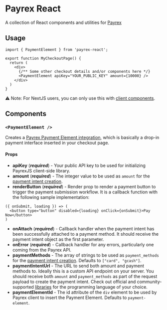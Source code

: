 # Payrex React

A collection of React components and utilities for [Payrex](https://www.payrexhq.com/)

## Usage

```tsx
import { PaymentElement } from 'payrex-react';

export function MyCheckoutPage() {
  return (
    <div>
      {/** Some other checkout details and/or components here */}
      <PaymentElement apiKey="YOUR_PUBLIC_KEY" amount={10000} />
    </div>
  )
}
```
:warning: Note: For NextJS users, you can only use this with [client components](https://nextjs.org/docs/app/building-your-application/rendering/client-components).

## Components

### `<PaymentElement />`

Creates a [Payrex Payment Element integration](https://docs.payrexhq.com/docs/guide/developer_handbook/payments/integrations/elements#2-create-a-checkout-page-on-the-client-side), which is basically a drop-in payment interface inserted in your checkout page.

#### Props
- **apiKey** (***required***) - Your public API key to be used for initializing PayrexJS client-side library.
- **amount** (***required***) - The integer value to be used as `amount` for the [payment intent creation](https://docs.payrexhq.com/docs/api/payment_intents/create).
- **renderButton** (***required***) - Render prop to render a payment button to trigger the payment submission workflow. It is a callback function with the following sample implementation:
```tsx
({ onSubmit, loading }) => (
  <button type="button" disabled={loading} onClick={onSubmit}>Pay Now</button>
)
```
- **onAttach** (***required***) - Callback handler when the payment intent has been successfully attached to a payment method. It should receive the payment intent object as the first parameter.
- **onError** (***required***) - Callback handler for any errors, particularly one coming from the Payrex API.
- **paymentMethods** - The array of strings to be used as `payment_methods` for the [payment intent creation](https://docs.payrexhq.com/docs/api/payment_intents/create). Defaults to `["card", "gcash"]`.
- **paymentIntentUrl** - The URL to send both amount and payment methods to. Ideally this is a custom API endpoint on your server. You should receive both `amount` and `payment_methods` as part of the request payload to create the payment intent. Check out official and community-supported [libraries](https://docs.payrexhq.com/docs/guide/developer_handbook/libraries_and_tools) for the programming language of your choice.
- **paymentElementId** - The id attribute of the `div` element to be used by Payrex client to insert the Payment Element. Defaults to `payment-element`.
